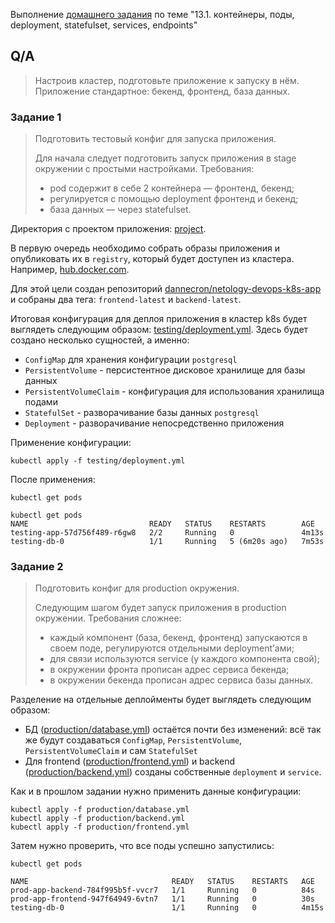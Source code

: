 Выполнение [домашнего задания](https://github.com/netology-code/devkub-homeworks/blob/main/13-kubernetes-config-01-objects.md)
по теме "13.1. контейнеры, поды, deployment, statefulset, services, endpoints"

## Q/A

> Настроив кластер, подготовьте приложение к запуску в нём. Приложение стандартное: бекенд, фронтенд, база данных.

### Задание 1

> Подготовить тестовый конфиг для запуска приложения.
> 
> Для начала следует подготовить запуск приложения в stage окружении с простыми настройками. Требования:
> * pod содержит в себе 2 контейнера — фронтенд, бекенд;
> * регулируется с помощью deployment фронтенд и бекенд;
> * база данных — через statefulset.

Директория с проектом приложения: [project](/src/homework/13-kubernetes-config/project).

В первую очередь необходимо собрать образы приложения и опубликовать их в `registry`,
который будет доступен из кластера. Например, [hub.docker.com](https://hub.docker.com/).

Для этой цели создан репозиторий [dannecron/netology-devops-k8s-app](https://hub.docker.com/repository/docker/dannecron/netology-devops-k8s-app)
и собраны два тега: `frontend-latest` и `backend-latest`.

Итоговая конфигурация для деплоя приложения в кластер k8s будет выглядеть следующим образом: [testing/deployment.yml](./config/testing/deployment.yml).
Здесь будет создано несколько сущностей, а именно:
* `ConfigMap` для хранения конфигурации `postgresql`
* `PersistentVolume` - персистентное дисковое хранилище для базы данных
* `PersistentVolumeClaim` - конфигурация для использования хранилища подами
* `StatefulSet` - разворачивание базы данных `postgresql`
* `Deployment` - разворачивание непосредственно приложения

Применение конфигурации:

```shell
kubectl apply -f testing/deployment.yml 
```

После применения:
```shell
kubectl get pods
```

```text
kubectl get pods
NAME                           READY   STATUS    RESTARTS        AGE
testing-app-57d756f489-r6gw8   2/2     Running   0               4m13s
testing-db-0                   1/1     Running   5 (6m20s ago)   7m53s
```

### Задание 2

> Подготовить конфиг для production окружения.
> 
> Следующим шагом будет запуск приложения в production окружении. Требования сложнее:
> * каждый компонент (база, бекенд, фронтенд) запускаются в своем поде, регулируются отдельными deployment’ами;
> * для связи используются service (у каждого компонента свой);
> * в окружении фронта прописан адрес сервиса бекенда;
> * в окружении бекенда прописан адрес сервиса базы данных.

Разделение на отдельные деплойменты будет выглядеть следующим образом:
* БД ([production/database.yml](./config/production/database.yml)) остаётся почти без изменений:
  всё так же будут создаваться `ConfigMap`, `PersistentVolume`, `PersistentVolumeClaim` и сам `StatefulSet`
* Для frontend ([production/frontend.yml](./config/production/frontend.yml)) и backend ([production/backend.yml](./config/production/backend.yml))
  созданы собственные `deployment` и `service`.

Как и в прошлом задании нужно применить данные конфигурации:

```shell
kubectl apply -f production/database.yml
kubectl apply -f production/backend.yml
kubectl apply -f production/frontend.yml
```

Затем нужно проверить, что все поды успешно запустились:

```shell
kubectl get pods
```

```text
NAME                                READY   STATUS    RESTARTS   AGE
prod-app-backend-784f995b5f-vvcr7   1/1     Running   0          84s
prod-app-frontend-947f64949-6vtn7   1/1     Running   0          30s
testing-db-0                        1/1     Running   0          4m15s
```
